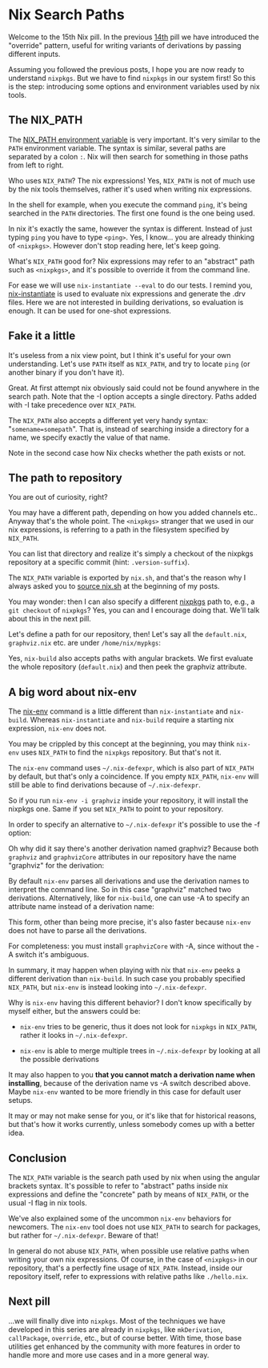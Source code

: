 # Nix Search Paths

Welcome to the 15th Nix pill. In the previous
[14th](#override-design-pattern) pill we have introduced the "override"
pattern, useful for writing variants of derivations by passing different
inputs.

Assuming you followed the previous posts, I hope you are now ready to
understand `nixpkgs`. But we have to find `nixpkgs` in our system first!
So this is the step: introducing some options and environment variables
used by nix tools.

## The NIX\_PATH

The [NIX\_PATH environment
variable](http://nixos.org/nix/manual/#sec-common-env) is very
important. It's very similar to the `PATH` environment variable. The
syntax is similar, several paths are separated by a colon `:`. Nix will
then search for something in those paths from left to right.

Who uses `NIX_PATH`? The nix expressions! Yes, `NIX_PATH` is not of much
use by the nix tools themselves, rather it's used when writing nix
expressions.

In the shell for example, when you execute the command `ping`, it's
being searched in the `PATH` directories. The first one found is the one
being used.

In nix it's exactly the same, however the syntax is different. Instead
of just typing `ping` you have to type `<ping>`. Yes, I know... you are
already thinking of `<nixpkgs>`. However don't stop reading here, let's
keep going.

What's `NIX_PATH` good for? Nix expressions may refer to an "abstract"
path such as `<nixpkgs>`, and it's possible to override it from the
command line.

For ease we will use `nix-instantiate --eval` to do our tests. I remind
you, [nix-instantiate](http://nixos.org/nix/manual/#sec-nix-instantiate)
is used to evaluate nix expressions and generate the .drv files. Here we
are not interested in building derivations, so evaluation is enough. It
can be used for one-shot expressions.

## Fake it a little

It's useless from a nix view point, but I think it's useful for your own
understanding. Let's use `PATH` itself as `NIX_PATH`, and try to locate
`ping` (or another binary if you don't have it).

Great. At first attempt nix obviously said could not be found anywhere
in the search path. Note that the -I option accepts a single directory.
Paths added with -I take precedence over `NIX_PATH`.

The `NIX_PATH` also accepts a different yet very handy syntax:
"`somename=somepath`". That is, instead of searching inside a directory
for a name, we specify exactly the value of that name.

Note in the second case how Nix checks whether the path exists or not.

## The path to repository

You are out of curiosity, right?

You may have a different path, depending on how you added channels etc..
Anyway that's the whole point. The `<nixpkgs>` stranger that we used in
our nix expressions, is referring to a path in the filesystem specified
by `NIX_PATH`.

You can list that directory and realize it's simply a checkout of the
nixpkgs repository at a specific commit (hint: `.version-suffix`).

The `NIX_PATH` variable is exported by `nix.sh`, and that's the reason
why I always asked you to [source
nix.sh](https://nixos.org/nix/manual/#ch-env-variables) at the beginning
of my posts.

You may wonder: then I can also specify a different
[nixpkgs](https://github.com/NixOS/nixpkgs) path to, e.g., a
`git checkout` of `nixpkgs`? Yes, you can and I encourage doing that.
We'll talk about this in the next pill.

Let's define a path for our repository, then! Let's say all the
`default.nix`, `graphviz.nix` etc. are under `/home/nix/mypkgs`:

Yes, `nix-build` also accepts paths with angular brackets. We first
evaluate the whole repository (`default.nix`) and then peek the graphviz
attribute.

## A big word about nix-env

The [nix-env](http://nixos.org/nix/manual/#sec-nix-env) command is a
little different than `nix-instantiate` and `nix-build`. Whereas
`nix-instantiate` and `nix-build` require a starting nix expression,
`nix-env` does not.

You may be crippled by this concept at the beginning, you may think
`nix-env` uses `NIX_PATH` to find the `nixpkgs` repository. But that's
not it.

The `nix-env` command uses `~/.nix-defexpr`, which is also part of
`NIX_PATH` by default, but that's only a coincidence. If you empty
`NIX_PATH`, `nix-env` will still be able to find derivations because of
`~/.nix-defexpr`.

So if you run `nix-env -i graphviz` inside your repository, it will
install the nixpkgs one. Same if you set `NIX_PATH` to point to your
repository.

In order to specify an alternative to `~/.nix-defexpr` it's possible to
use the -f option:

Oh why did it say there's another derivation named graphviz? Because
both `graphviz` and `graphvizCore` attributes in our repository have the
name "graphviz" for the derivation:

By default `nix-env` parses all derivations and use the derivation names
to interpret the command line. So in this case "graphviz" matched two
derivations. Alternatively, like for `nix-build`, one can use -A to
specify an attribute name instead of a derivation name:

This form, other than being more precise, it's also faster because
`nix-env` does not have to parse all the derivations.

For completeness: you must install `graphvizCore` with -A, since without
the -A switch it's ambiguous.

In summary, it may happen when playing with nix that `nix-env` peeks a
different derivation than `nix-build`. In such case you probably
specified `NIX_PATH`, but `nix-env` is instead looking into
`~/.nix-defexpr`.

Why is `nix-env` having this different behavior? I don't know
specifically by myself either, but the answers could be:

-   `nix-env` tries to be generic, thus it does not look for `nixpkgs`
    in `NIX_PATH`, rather it looks in `~/.nix-defexpr`.

-   `nix-env` is able to merge multiple trees in `~/.nix-defexpr` by
    looking at all the possible derivations

It may also happen to you **that you cannot match a derivation name when
installing**, because of the derivation name vs -A switch described
above. Maybe `nix-env` wanted to be more friendly in this case for
default user setups.

It may or may not make sense for you, or it's like that for historical
reasons, but that's how it works currently, unless somebody comes up
with a better idea.

## Conclusion

The `NIX_PATH` variable is the search path used by nix when using the
angular brackets syntax. It's possible to refer to "abstract" paths
inside nix expressions and define the "concrete" path by means of
`NIX_PATH`, or the usual -I flag in nix tools.

We've also explained some of the uncommon `nix-env` behaviors for
newcomers. The `nix-env` tool does not use `NIX_PATH` to search for
packages, but rather for `~/.nix-defexpr`. Beware of that!

In general do not abuse `NIX_PATH`, when possible use relative paths
when writing your own nix expressions. Of course, in the case of
`<nixpkgs>` in our repository, that's a perfectly fine usage of
`NIX_PATH`. Instead, inside our repository itself, refer to expressions
with relative paths like `./hello.nix`.

## Next pill

...we will finally dive into `nixpkgs`. Most of the techniques we have
developed in this series are already in `nixpkgs`, like `mkDerivation`,
`callPackage`, `override`, etc., but of course better. With time, those
base utilities get enhanced by the community with more features in order
to handle more and more use cases and in a more general way.

